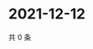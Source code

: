 # 2021-12-12

共 0 条

<!-- BEGIN WEIBO -->
<!-- 最后更新时间 Sun Dec 12 2021 18:15:25 GMT+0800 (China Standard Time) -->

<!-- END WEIBO -->
